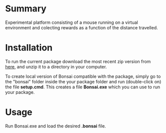 # Summary
Experimental platform consisting of a mouse running on a virtual environment and colecting rewards as a function of the distance travelled. 

# Installation

To run the current package download the most recent zip version from [here](https://github.com/fchampalimaud/cf.labs/releases/), and unzip it to a directory in your computer.

To create local version of Bonsai compatible with the package, simply go to the "bonsai" folder inside the your package folder and run (double-click on) the file **setup.cmd**. This creates a file **Bonsai.exe** which you can use to run your package. 

# Usage

Run Bonsai.exe and load the desired **.bonsai** file.

